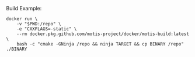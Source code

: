 Build Example:

    docker run \
        -v "$PWD:/repo" \
        -e "CXXFLAGS=-static" \
        --rm docker.pkg.github.com/motis-project/docker/motis-build:latest \
        bash -c "cmake -GNinja /repo && ninja TARGET && cp BINARY /repo"
    ./BINARY
